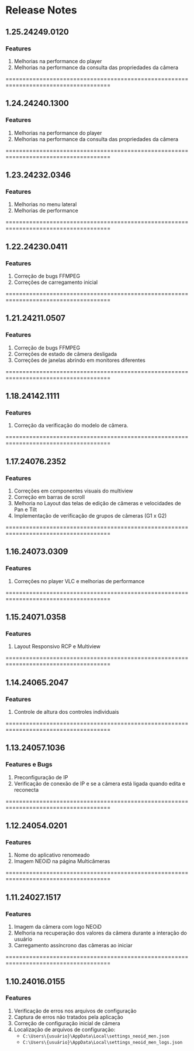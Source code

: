 # Release Notes

## 1.25.24249.0120

### Features
1. Melhorias na performance do player
2. Melhorias na performance da consulta das propriedades da câmera

=====================================================================================

## 1.24.24240.1300

### Features
1. Melhorias na performance do player
2. Melhorias na performance da consulta das propriedades da câmera

=====================================================================================

## 1.23.24232.0346

### Features
1. Melhorias no menu lateral
2. Melhorias de performance

=====================================================================================

## 1.22.24230.0411

### Features
1. Correção de bugs FFMPEG
2. Correções de carregamento inicial

=====================================================================================

## 1.21.24211.0507

### Features
1. Correção de bugs FFMPEG
2. Correções de estado de câmera desligada
3. Correções de janelas abrindo em monitores diferentes

=====================================================================================

## 1.18.24142.1111

### Features
1. Correção da verificação do modelo de câmera.

=====================================================================================

## 1.17.24076.2352

### Features
1. Correções em componentes visuais do multiview
2. Correção em barras de scroll
3. Melhoria no Layout das telas de edição de câmeras e velocidades de Pan e Tilt
4. Implementação de verificação de grupos de câmeras (G1 x G2)

=====================================================================================

## 1.16.24073.0309

### Features
1. Correções no player VLC e melhorias de performance

=====================================================================================

## 1.15.24071.0358

### Features
1. Layout Responsivo RCP e Multiview

=====================================================================================

## 1.14.24065.2047

### Features
1. Controle de altura dos controles individuais

=====================================================================================

## 1.13.24057.1036

### Features e Bugs
1. Preconfiguração de IP
2. Verificação de conexão de IP e se a câmera está ligada quando edita e reconecta

=====================================================================================

## 1.12.24054.0201

### Features
1. Nome do aplicativo renomeado
2. Imagem NEOiD na página Multicâmeras

=====================================================================================

## 1.11.24027.1517

### Features
1. Imagem da câmera com logo NEOiD
2. Melhoria na recuperação dos valores da câmera durante a interação do usuário
3. Carregamento assíncrono das câmeras ao iniciar

=====================================================================================

## 1.10.24016.0155

### Features
1. Verificação de erros nos arquivos de configuração
2. Captura de erros não tratados pela aplicação
3. Correção de configuração inicial de câmera
4. Localização de arquivos de configuração: 
   - `C:\Users\{usuário}\AppData\Local\settings_neoid_men.json`
   - `C:\Users\{usuário}\AppData\Local\settings_neoid_men_logs.json`
